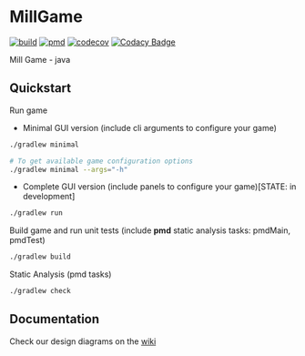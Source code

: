 # MillGame

<div>

[![build](https://github.com/Billy-freespace/MillGame/actions/workflows/build.yml/badge.svg?branch=main)](https://github.com/Billy-freespace/MillGame/actions/workflows/build.yml)
[![pmd](https://github.com/Billy-freespace/MillGame/actions/workflows/pmd.yml/badge.svg?branch=test)](https://github.com/Billy-freespace/MillGame/actions/workflows/pmd.yml)
[![codecov](https://codecov.io/gh/Billy-freespace/MillGame/branch/main/graph/badge.svg?token=NJZOQUKC0T)](https://codecov.io/gh/Billy-freespace/MillGame)
[![Codacy Badge](https://app.codacy.com/project/badge/Grade/5043d99956d040769cba06312dff0cd0)](https://www.codacy.com/gh/Billy-freespace/MillGame/dashboard?utm_source=github.com&amp;utm_medium=referral&amp;utm_content=Billy-freespace/MillGame&amp;utm_campaign=Badge_Grade)
  

</div>


Mill Game - java

## Quickstart
Run game
* Minimal GUI version (include cli arguments to configure your game)
```bash
./gradlew minimal

# To get available game configuration options
./gradlew minimal --args="-h"
```
* Complete GUI version (include panels to configure your game)[STATE: in development]
```bash
./gradlew run
```

Build game and run unit tests (include **pmd** static analysis tasks: pmdMain, pmdTest)
```bash
./gradlew build
```

Static Analysis (pmd tasks)
```bash
./gradlew check
```


## Documentation
Check our design diagrams on the [wiki](https://github.com/Billy-freespace/MillGame/wiki)
